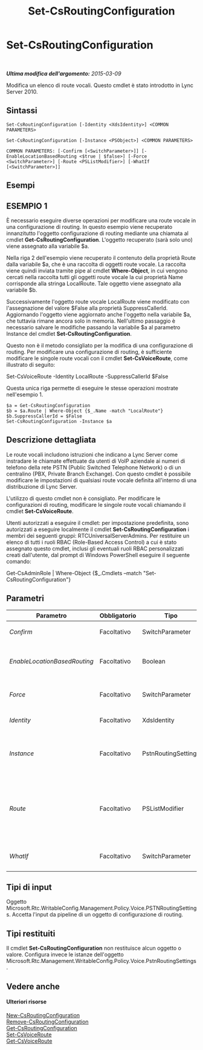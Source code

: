 ﻿---
title: Set-CsRoutingConfiguration
TOCTitle: Set-CsRoutingConfiguration
ms:assetid: ab69c6e8-262a-4ecb-b1af-513383c494fe
ms:mtpsurl: https://technet.microsoft.com/it-it/library/Gg412811(v=OCS.15)
ms:contentKeyID: 49301635
ms.date: 08/24/2015
mtps_version: v=OCS.15
ms.translationtype: HT
---

# Set-CsRoutingConfiguration

 

_**Ultima modifica dell'argomento:** 2015-03-09_

Modifica un elenco di route vocali. Questo cmdlet è stato introdotto in Lync Server 2010.

## Sintassi

    Set-CsRoutingConfiguration [-Identity <XdsIdentity>] <COMMON PARAMETERS>

    Set-CsRoutingConfiguration [-Instance <PSObject>] <COMMON PARAMETERS>

    COMMON PARAMETERS: [-Confirm [<SwitchParameter>]] [-EnableLocationBasedRouting <$true | $false>] [-Force <SwitchParameter>] [-Route <PSListModifier>] [-WhatIf [<SwitchParameter>]]

## Esempi

## ESEMPIO 1

È necessario eseguire diverse operazioni per modificare una route vocale in una configurazione di routing. In questo esempio viene recuperato innanzitutto l'oggetto configurazione di routing mediante una chiamata al cmdlet **Get-CsRoutingConfiguration**. L'oggetto recuperato (sarà solo uno) viene assegnato alla variabile $a.

Nella riga 2 dell'esempio viene recuperato il contenuto della proprietà Route dalla variabile $a, che è una raccolta di oggetti route vocale. La raccolta viene quindi inviata tramite pipe al cmdlet **Where-Object**, in cui vengono cercati nella raccolta tutti gli oggetti route vocale la cui proprietà Name corrisponde alla stringa LocalRoute. Tale oggetto viene assegnato alla variabile $b.

Successivamente l'oggetto route vocale LocalRoute viene modificato con l'assegnazione del valore $False alla proprietà SuppressCallerId. Aggiornando l'oggetto viene aggiornato anche l'oggetto nella variabile $a, che tuttavia rimane ancora solo in memoria. Nell'ultimo passaggio è necessario salvare le modifiche passando la variabile $a al parametro Instance del cmdlet **Set-CsRoutingConfiguration**.

Questo non è il metodo consigliato per la modifica di una configurazione di routing. Per modificare una configurazione di routing, è sufficiente modificare le singole route vocali con il cmdlet **Set-CsVoiceRoute**, come illustrato di seguito:

Set-CsVoiceRoute -Identity LocalRoute -SuppressCallerId $False

Questa unica riga permette di eseguire le stesse operazioni mostrate nell'esempio 1.

    $a = Get-CsRoutingConfiguration
    $b = $a.Route | Where-Object {$_.Name -match "LocalRoute"}
    $b.SuppressCallerId = $False
    Set-CsRoutingConfiguration -Instance $a

## Descrizione dettagliata

Le route vocali includono istruzioni che indicano a Lync Server come instradare le chiamate effettuate da utenti di VoIP aziendale ai numeri di telefono della rete PSTN (Public Switched Telephone Network) o di un centralino (PBX, Private Branch Exchange). Con questo cmdlet è possibile modificare le impostazioni di qualsiasi route vocale definita all'interno di una distribuzione di Lync Server.

L'utilizzo di questo cmdlet non è consigliato. Per modificare le configurazioni di routing, modificare le singole route vocali chiamando il cmdlet **Set-CsVoiceRoute**.

Utenti autorizzati a eseguire il cmdlet: per impostazione predefinita, sono autorizzati a eseguire localmente il cmdlet **Set-CsRoutingConfiguration** i membri dei seguenti gruppi: RTCUniversalServerAdmins. Per restituire un elenco di tutti i ruoli RBAC (Role-Based Access Control) a cui è stato assegnato questo cmdlet, inclusi gli eventuali ruoli RBAC personalizzati creati dall'utente, dal prompt di Windows PowerShell eseguire il seguente comando:

Get-CsAdminRole | Where-Object {$\_.Cmdlets –match "Set-CsRoutingConfiguration"}

## Parametri


<table>
<colgroup>
<col style="width: 25%" />
<col style="width: 25%" />
<col style="width: 25%" />
<col style="width: 25%" />
</colgroup>
<thead>
<tr class="header">
<th>Parametro</th>
<th>Obbligatorio</th>
<th>Tipo</th>
<th>Descrizione</th>
</tr>
</thead>
<tbody>
<tr class="odd">
<td><p><em>Confirm</em></p></td>
<td><p>Facoltativo</p></td>
<td><p>SwitchParameter</p></td>
<td><p>Viene visualizzata una richiesta di conferma prima di eseguire il comando.</p></td>
</tr>
<tr class="even">
<td><p><em>EnableLocationBasedRouting</em></p></td>
<td><p>Facoltativo</p></td>
<td><p>Boolean</p></td>
<td><p>Se impostato su True, il routing vocale verrà gestito tenendo conto della posizione sia dell'utente che effettua la chiamata che dell'utente che la riceve. Il valore predefinito è False.</p></td>
</tr>
<tr class="odd">
<td><p><em>Force</em></p></td>
<td><p>Facoltativo</p></td>
<td><p>SwitchParameter</p></td>
<td><p>Elimina qualsiasi richiesta di conferma che, in caso contrario, sarebbe visualizzata prima di effettuare le modifiche.</p></td>
</tr>
<tr class="even">
<td><p><em>Identity</em></p></td>
<td><p>Facoltativo</p></td>
<td><p>XdsIdentity</p></td>
<td><p>L'ambito della configurazione di routing. Questo valore deve essere Global.</p></td>
</tr>
<tr class="odd">
<td><p><em>Instance</em></p></td>
<td><p>Facoltativo</p></td>
<td><p>PstnRoutingSettings</p></td>
<td><p>Oggetto configurazione di routing (Microsoft.Rtc.Management.WritablConfig.Policy.Voice.PstnRoutingSettings). Un oggetto di questo tipo può essere recuperato chiamando il cmdlet <strong>Get-CsRoutingConfiguration</strong>.</p></td>
</tr>
<tr class="even">
<td><p><em>Route</em></p></td>
<td><p>Facoltativo</p></td>
<td><p>PSListModifier</p></td>
<td><p>Elenco di tutte le route vocali (oggetti Microsoft.Rtc.Management.WritableConfig.Policy.Voice.Route) definite per la distribuzione di Lync Server.</p>
<p>Per modificare i singoli oggetti route vocale è possibile utilizzare il cmdlet <strong>Set-CsVoiceRoute</strong>. Questo è il metodo consigliato per la modifica delle route in questo elenco.</p></td>
</tr>
<tr class="odd">
<td><p><em>WhatIf</em></p></td>
<td><p>Facoltativo</p></td>
<td><p>SwitchParameter</p></td>
<td><p>Descrive ciò che accadrebbe se si eseguisse il comando senza eseguirlo realmente.</p></td>
</tr>
</tbody>
</table>


## Tipi di input

Oggetto Microsoft.Rtc.WritableConfig.Management.Policy.Voice.PSTNRoutingSettings. Accetta l'input da pipeline di un oggetto di configurazione di routing.

## Tipi restituiti

Il cmdlet **Set-CsRoutingConfiguration** non restituisce alcun oggetto o valore. Configura invece le istanze dell'oggetto Microsoft.Rtc.Management.WritableConfig.Policy.Voice.PstnRoutingSettings.

## Vedere anche

#### Ulteriori risorse

[New-CsRoutingConfiguration](new-csroutingconfiguration.md)  
[Remove-CsRoutingConfiguration](remove-csroutingconfiguration.md)  
[Get-CsRoutingConfiguration](get-csroutingconfiguration.md)  
[Set-CsVoiceRoute](set-csvoiceroute.md)  
[Get-CsVoiceRoute](get-csvoiceroute.md)

